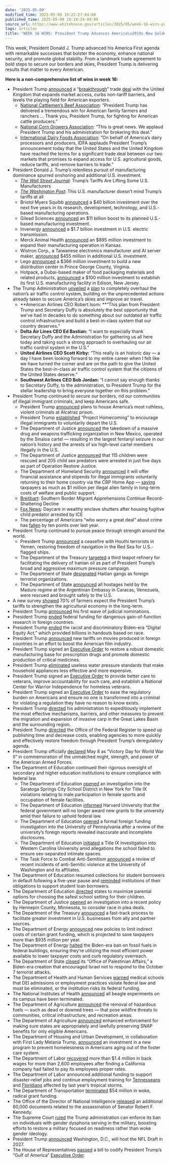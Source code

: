 ```yaml
---
date: '2025-05-09'
modified_time: 2025-05-09 19:22:27-04:00
published_time: 2025-05-09 19:19:24-04:00
source_url: https://www.whitehouse.gov/articles/2025/05/week-16-wins-president-trump-advances-americas-new-golden-age/
tags: articles
title: "WEEK 16 WINS: President Trump Advances America\u2019s New Golden Age"
---
```

 
This week, President Donald J. Trump advanced his America First agenda
with remarkable successes that bolster the economy, enhance national
security, and promote global stability. From a landmark trade agreement
to bold steps to secure our borders and skies, President Trump is
delivering results that matter to every American.  
  
**Here is a non-comprehensive list of wins in week 16:**

-   President Trump
    [announced](https://x.com/RapidResponse47/status/1920493759550144979)
    a
    “[breakthrough](https://www.whitehouse.gov/past-events/%F0%9F%9A%A8-a-good-deal-trump-announces-the-first-breakthrough-trade-deal-between-america-and-the-u-k/)”
    trade
    [deal](https://www.whitehouse.gov/fact-sheets/2025/05/fact-sheet-u-s-uk-reach-historic-trade-deal/)
    with the United Kingdom that expands market access, curbs non-tariff
    barriers, and levels the playing field for American exporters.
    -   [National Cattlemen’s Beef
        Association](https://x.com/RapidResponse47/status/1920524926869512590):
        “President Trump has delivered a tremendous win for American
        family farmers and ranchers … Thank you, President Trump, for
        fighting for American cattle producers.”
    -   [National Corn Growers
        Association](https://ncga.com/stay-informed/media/in-the-news/article/2025/05/ncga-expresses-support-for-uk-trade-agreement):
        “This is great news. We applaud President Trump and his
        administration for brokering this deal.”
    -   [International Dairy Foods
        Association](https://www.dairyfoods.com/articles/98193-idfa-applauds-us-uk-trade-announcement):
        “On behalf of America’s dairy processors and producers, IDFA
        applauds President Trump’s announcement today that the United
        States and the United Kingdom have reached the terms for a
        significant trade deal between our two markets that promises to
        expand access for U.S. agricultural goods, reduce tariffs, and
        remove barriers to trade.”
-   President Donald J. Trump’s relentless pursuit of manufacturing
    dominance spurred onshoring and additional U.S. investment.
    -   [*The Wall Street
        Journal*](https://www.wsj.com/economy/trade/trumps-tariffs-are-lifting-some-u-s-manufacturers-06b4c6e1?st=aktN6n&reflink=article_copyURL_share):
        Trump’s Tariffs Are Lifting Some U.S. Manufacturers
    -   [*The Washington
        Post*](https://www.washingtonpost.com/business/2025/05/04/trump-tariffs-us-manufacturing/):
        This U.S. manufacturer doesn’t mind Trump’s tariffs at all
    -   Bristol Myers
        Squibb [announced](https://www.bloomberg.com/news/articles/2025-05-05/bristol-myers-promises-40-billion-us-investment-over-five-years) a
        $40 billion investment over the next five years in its research,
        development, technology, and U.S.-based manufacturing
        operations.
    -   Gilead
        Sciences [announced](https://www.reuters.com/business/healthcare-pharmaceuticals/gilead-announces-11-billion-new-investments-us-2025-05-07/) an
        $11 billion boost to its planned U.S.-based manufacturing
        investment.
    -   Invenergy
        [announced](https://www.foxbusiness.com/energy/power-generation-company-invest-1-7b-strengthen-us-electricity-infrastructure)
        a $1.7 billion investment in U.S. electric transmission.
    -   Merck Animal
        Health [announced](https://www.reuters.com/business/healthcare-pharmaceuticals/merck-animal-health-announces-895-million-investment-kansas-2025-05-08/) an
        $895 million investment to expand their manufacturing operation
        in Kansas.
    -   Wistron Corp., a Taiwanese electronics manufacturer and AI
        server maker,
        [announced](https://www.reuters.com/technology/wistron-corp-invest-additional-455-million-new-us-unit-2025-05-06/)
        $455 million in additional U.S. investment.
    -   Lego [announced](https://www.lego.com/en-us/aboutus/news/2025/may/the-lego-group-to-open-regional-distribution-center-in-virginia-u-s-in-2027) a
        $366 million investment to build a new distribution center in
        Prince George County, Virginia.
    -   Hotpack, a Dubai-based maker of food packaging materials and
        related
        products, [announced](https://www.hotpackglobal.com/news-details/hotpack-to-invest-100m-in-its-first-us-manufacturing-facility-in-new-jersey/) a
        $100 million investment to establish its first U.S.
        manufacturing facility in Edison, New Jersey.
-   The Trump
    Administration [unveiled](https://x.com/RapidResponse47/status/1920537933737550087) a [plan](https://www.transportation.gov/briefing-room/us-transportation-secretary-sean-p-duffy-unveils-plan-build-brand-new-state-art-air) to
    completely overhaul the nation’s air traffic control system,
    building on the unprecedented actions already taken to secure
    America’s skies and improve air travel.
    -   **American Airlines CEO Robert Isom: **“This plan from President
        Trump and Secretary Duffy is absolutely the best opportunity
        that we’ve had in decades to do something about our outdated air
        traffic control infrastructure and build a best-in-class system
        that our country deserves.”
    -   **Delta Air Lines CEO Ed Bastian:** “I want to especially thank
        Secretary Duffy and the Administration for gathering us all here
        today and taking such a strong approach to overhauling our air
        traffic control system in the U.S.”
    -   **United Airlines CEO Scott Kirby:** “This really is an historic
        day — a day I have been looking forward to my entire career when
        I felt like we have turned the corner and are on the path to
        give the United States the best-in-class air traffic control
        system that the citizens of the United States deserve.”
    -   **Southwest Airlines CEO Bob Jordan:** “I cannot say enough
        thanks to Secretary Duffy, to the administration, to President
        Trump for the stellar leadership to bring everyone together on
        this problem.”
-   President Trump continued to secure our borders, rid our communities
    of illegal immigrant criminals, and keep Americans safe.
    -   President Trump
        [announced](https://truthsocial.com/@realDonaldTrump/posts/114452025916969327)
        plans to house America’s most ruthless, violent criminals at
        Alcatraz prison.
    -   President Trump
        [established](https://www.whitehouse.gov/presidential-actions/2025/05/establishing-project-homecoming/)
        “Project Homecoming” to encourage illegal immigrants to
        voluntarily depart the U.S.
    -   The Department of Justice
        [announced](https://x.com/RapidResponse47/status/1919811733004140982)
        the takedown of a massive drug and weapons trafficking
        organization in New Mexico, operated by the Sinaloa cartel —
        resulting in the largest fentanyl seizure in our nation’s
        history and the arrests of six high-level cartel members
        illegally in the U.S.
    -   The Department of Justice
        [announced](https://x.com/RapidResponse47/status/1920167788561220059)
        that 115 children were rescued and 205 child sex predators were
        arrested in just five days as part of Operation Restore Justice.
    -   The Department of Homeland Security
        [announced](https://www.dhs.gov/news/2025/05/05/dhs-announces-historic-travel-assistance-and-stipend-voluntary-self-deportation)
        it will offer financial assistance and stipends for illegal
        immigrants voluntarily returning to their home country via the
        CBP Home App —
        [saving](https://x.com/StephenM/status/1919392837273022885)
        taxpayers as much as $1 million per illegal alien family in
        long-term costs of welfare and public support.
    -   [Breitbart](https://www.breitbart.com/border/2025/05/09/exclusive-southern-border-migrant-apprehensions-continue-record-shattering-decline/):
        Southern Border Migrant Apprehensions Continue Record-Shattering
        Decline
    -   [Fox
        News](https://www.foxnews.com/us/daycare-wealthy-enclave-shutters-housing-fugitive-child-predator-arrested-ice-report):
        Daycare in wealthy enclave shutters after housing fugitive child
        predator arrested by ICE
    -   The percentage of Americans “who worry a great deal” about crime
        has
        [fallen](https://x.com/JasonJournoDC/status/1919769433423200635)
        by ten points over last year.
-   President Trump continued to pursue peace through strength around
    the world.
    -   President Trump
        [announced](https://x.com/RapidResponse47/status/1919865508645466281)
        a ceasefire with Houthi terrorists in Yemen, restoring freedom
        of navigation in the Red Sea for U.S.-flagged ships.
    -   The Department of the Treasury
        [targeted](https://home.treasury.gov/news/press-releases/sb0135)
        a third teapot refinery for facilitating the delivery of Iranian
        oil as part of President Trump’s broad and aggressive maximum
        pressure campaign.
    -   The Department of State
        [designated](https://www.state.gov/releases/office-of-the-spokesperson/2025/05/terrorist-designations-of-viv-ansanm-and-gran-grif/)
        Haitian gangs as foreign terrorist organizations.
    -   The Department of State
        [announced](https://x.com/SecRubio/status/1919905924149330199)
        all hostages held by the Maduro regime at the Argentinian
        Embassy in Caracas, Venezuela, were rescued and brought safely
        to the U.S.
-   A new survey
    [showed](https://www.whitehouse.gov/articles/2025/05/icymi-farmers-back-president-trumps-tariffs/)
    70% of farmers expect the President Trump’s tariffs to strengthen
    the agricultural economy in the long-term.
-   President Trump
    [announced](https://dailycaller.com/2025/05/06/donald-trump-nominations-judges-federal-court-missouri-federalist-society/)
    his first wave of judicial nominations.
-   President Trump
    [ended](https://www.whitehouse.gov/presidential-actions/2025/05/improving-the-safety-and-security-of-biological-research/)
    federal funding for dangerous gain-of-function research in foreign
    countries.
-   President Trump
    [ended](https://x.com/RapidResponse47/status/1920579442407059878)
    the racist and discriminatory Biden-era “Digital Equity Act,” which
    provided billions in handouts based on race.
-   President Trump
    [announced](https://truthsocial.com/@realDonaldTrump/posts/114452117143235155)
    new tariffs on movies produced in foreign countries in an effort to
    boost the American film industry.
-   President Trump signed an [Executive
    Order](https://www.whitehouse.gov/presidential-actions/2025/05/regulatory-relief-to-promote-domestic-production-of-critical-medicines/)
    to restore a robust domestic manufacturing base for prescription
    drugs and promote domestic production of critical medicines.
-   President Trump
    [eliminated](https://www.whitehouse.gov/presidential-actions/2025/05/rescission-of-useless-water-pressure-standards/)
    useless water pressure standards that make household appliances less
    effective and more expensive.
-   President Trump signed an [Executive
    Order](https://www.whitehouse.gov/presidential-actions/2025/05/keeping-promises-to-veterans-and-establishing-a-national-center-for-warrior-independence/)
    to provide better care to veterans, improve accountability for such
    care, and establish a National Center for Warrior Independence for
    homeless veterans.
-   President Trump signed an [Executive
    Order](https://www.whitehouse.gov/presidential-actions/2025/05/fighting-overcriminalization-in-federal-regulations/)
    to ease the regulatory burden on Americans and ensure no one is
    transformed into a criminal for violating a regulation they have no
    reason to know exists.
-   President Trump
    [directed](https://www.whitehouse.gov/presidential-actions/2025/05/protecting-the-great-lakes-from-invasive-carp/)
    his administration to expeditiously implement the most effective
    mechanisms, barriers, and other measures to prevent the migration
    and expansion of invasive carp in the Great Lakes Basin and the
    surrounding region.
-   President Trump
    [directed](https://www.whitehouse.gov/presidential-actions/2025/05/increasing-efficiency-at-the-office-of-the-federal-register/)
    the Office of the Federal Register to speed up publishing time and
    decrease costs, enabling agencies to more quickly and effectively
    restore freedom through President Trump’s deregulatory agenda.
-   President Trump officially
    [declared](https://www.whitehouse.gov/presidential-actions/2025/05/vcitory-day-for-world-war-ii-2025/)
    May 8 as “Victory Day for World War II” in commemoration of the
    unmatched might, strength, and power of the American Armed Forces.
-   The Department of Education continued their rigorous oversight of
    secondary and higher education institutions to ensure compliance
    with federal law.
    -   The Department of Education
        [opened](https://www.ed.gov/about/news/press-release/us-department-of-educations-office-civil-rights-launches-title-ix-investigation-saratoga-springs-city-school-district)
        an investigation into the Saratoga Springs City School District
        in New York for Title IX violations relating to male
        participation in female sports and occupation of female
        facilities.
    -   The Department of
        Education [informed](https://x.com/EDSecMcMahon/status/1919517481313427594) Harvard
        University that the federal government will no longer award new
        grants to the university amid their failure to uphold federal
        law.
    -   The Department of
        Education [opened](https://www.ed.gov/about/news/press-release/us-department-of-education-opens-foreign-funding-investigation-university-of-pennsylvania-after-discovering-inaccurate-and-untimely-foreign-financial) a
        formal foreign funding investigation into the University of
        Pennsylvania after a review of the university’s foreign reports
        revealed inaccurate and incomplete disclosures.
    -   The Department of Education
        [initiated](https://www.ed.gov/about/news/press-release/us-department-of-educations-office-civil-rights-launches-title-ix-investigation-western-carolina-university) a
        Title IX investigation into Western Carolina University amid
        allegations the school failed to ensure sex-separated intimate
        spaces.
    -   The Task Force to Combat Anti-Semitism
        [announced](https://www.ed.gov/about/news/press-release/ed-hhs-and-gsa-initiate-review-of-anti-semitic-activity-university-of-washington) a
        review of recent incidents of anti-Semitic violence at the
        University of Washington and its affiliates.
-   The Department of Education resumed collections for student
    borrowers in default following a five-year pause and
    [reminded](https://www.ed.gov/about/news/press-release/us-department-of-education-reminds-colleges-and-universities-of-their-obligations-help-struggling-borrowers)
    institutions of their obligations to support student loan borrowers.
-   The Department of
    Education [directed](https://www.ed.gov/about/news/press-release/us-department-of-education-shares-state-guidance-unsafe-school-choice-option) states
    to maximize parental options for choosing the safest school setting
    for their children.
-   The Department of Justice
    [opened](https://x.com/AAGDhillon/status/1918842848251674773) an
    investigation into a recent policy by Hennepin County, Minnesota, to
    consider race in plea deals.
-   The Department of the Treasury
    [announced](https://home.treasury.gov/news/press-releases/sb0136) a
    fast-track process to facilitate greater investment in U.S.
    businesses from ally and partner sources.
-   The Department of Energy
    [announced](https://www.energy.gov/articles/energy-department-aligns-award-criteria-profit-non-profit-organizations-and-state-and)
    new policies to limit indirect costs of certain grant funding, which
    is projected to save taxpayers more than $935 million per year.
-   The Department of Energy
    [halted](https://www.energy.gov/articles/doe-halts-fossil-fuel-ban-federal-buildings)
    the Biden-era ban on fossil fuels in federal buildings, ensuring
    they’re utilizing the most efficient power available to lower
    taxpayer costs and curb regulatory overreach.
-   The Department of State
    [closed](https://freebeacon.com/israel/marco-rubio-to-close-state-departments-de-facto-palestinian-embassy/)
    its “Office of Palestinian Affairs,” a Biden-era creation that
    encouraged Israel not to respond to the October 7 terrorist attacks.
-   The Department of Health and Human Services
    [warned](https://www.hhs.gov/press-room/guidance-med-schools-dear-colleague-letter.html)
    medical schools that DEI admissions or employment practices violate
    federal law and must be eliminated, or the institution risks its
    federal funding.
-   The National Institutes of Health
    [announced](https://www.washingtonexaminer.com/news/3400626/jay-bhattacharya-end-all-beagle-experiment-labs/)
    all beagle experiments on its campus have been terminated.
-   The Department of Agriculture
    [announced](https://www.usda.gov/about-usda/news/press-releases/2025/05/06/usda-acts-boost-timber-production-reduce-wildfire-risk)
    the removal of hazardous fuels — such as dead or downed trees — that
    pose wildfire threats to communities, critical infrastructure, and
    recreation areas.
-   The Department of Agriculture
    [announced](https://www.usda.gov/about-usda/news/press-releases/2025/05/06/secretary-rollins-requires-states-provide-records-snap-benefits-ensure-lawful-use-federal-funds)
    enhanced enforcement for making sure states are appropriately and
    lawfully preserving SNAP benefits for only eligible Americans.
-   The Department of Housing and Urban Development, in collaboration
    with First Lady Melania Trump,
    [announced](https://www.hud.gov/news/hud-no-25-064) an investment in
    a new program to prevent homelessness in Americans aging out of the
    foster care system.
-   The Department of Labor
    [recovered](https://www.dol.gov/newsroom/releases/whd/whd20250506-0)
    more than $1.4 million in back wages for more than 2,600 employees
    after finding a California company had failed to pay its employees
    proper rates.
-   The Department of Labor announced additional funding to support
    disaster-relief jobs and continue employment training for
    [Tennesseans](https://www.dol.gov/newsroom/releases/eta/eta20250506)
    and
    [Floridians](https://www.dol.gov/newsroom/releases/eta/eta20250506-0)
    affected by last year’s tropical storms.
-   The Department of Transportation
    [terminated](https://www.dailywire.com/news/exclusive-transportation-department-learns-its-funding-54-million-in-woke-grants-and-ends-them)
    $54 million in woke, radical grant funding.
-   The Office of the Director of National Intelligence
    [released](https://www.dni.gov/index.php/newsroom/press-releases/press-releases-2025/4073-pr-11-25)
    an additional 60,000 documents related to the assassination of
    Senator Robert F. Kennedy.
-   The Supreme Court
    [ruled](https://x.com/PressSec/status/1919838499999551724) the Trump
    administration can enforce its ban on individuals with gender
    dysphoria serving in the military, boosting efforts to restore a
    military focused on readiness rather than woke gender ideology.
-   President Trump
    [announced](https://truthsocial.com/@realDonaldTrump/posts/114456528966782457)
    Washington, D.C., will host the NFL Draft in 2027.
-   The House of Representatives
    [passed](https://naturalresources.house.gov/news/documentsingle.aspx?DocumentID=417093)
    a bill to codify President Trump’s “Gulf of America” [Executive
    Order](https://www.whitehouse.gov/presidential-actions/2025/01/restoring-names-that-honor-american-greatness/).

